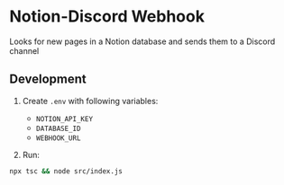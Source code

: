 # Notion-Discord Webhook

Looks for new pages in a Notion database and sends them to a Discord channel

## Development

1. Create `.env` with following variables:

   - `NOTION_API_KEY`
   - `DATABASE_ID`
   - `WEBHOOK_URL`

2. Run:

```bash
npx tsc && node src/index.js
```
